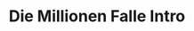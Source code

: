 ---
layout: entry
title: Die Millionen Falle Intro
organization: SRF
usagedate: 2011-2015
language: de
fulltitle: Die Millionen Falle Intro (2011-2015)
watermark: SRF 1
---